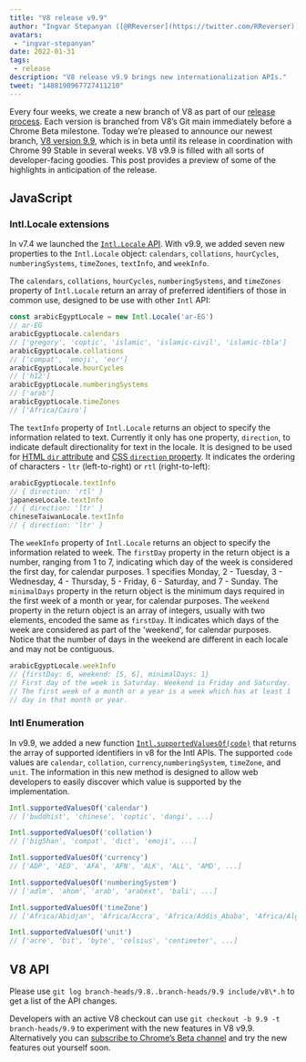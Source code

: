 ```yaml
---
title: "V8 release v9.9"
author: "Ingvar Stepanyan ([@RReverser](https://twitter.com/RReverser)), at his 99%"
avatars:
 - "ingvar-stepanyan"
date: 2022-01-31
tags:
 - release
description: "V8 release v9.9 brings new internationalization APIs."
tweet: "1488190967727411210"
---
```

Every four weeks, we create a new branch of V8 as part of our [release process](https://v8.dev/docs/release-process). Each version is branched from V8’s Git main immediately before a Chrome Beta milestone. Today we’re pleased to announce our newest branch, [V8 version 9.9](https://chromium.googlesource.com/v8/v8.git/+log/branch-heads/9.9), which is in beta until its release in coordination with Chrome 99 Stable in several weeks. V8 v9.9 is filled with all sorts of developer-facing goodies. This post provides a preview of some of the highlights in anticipation of the release.

<!--truncate-->
## JavaScript

### Intl.Locale extensions

In v7.4 we launched the [`Intl.Locale` API](https://v8.dev/blog/v8-release-74#intl.locale). With v9.9, we added seven new properties to the `Intl.Locale` object: `calendars`, `collations`, `hourCycles`, `numberingSystems`, `timeZones`, `textInfo`, and `weekInfo`.

The `calendars`, `collations`, `hourCycles`, `numberingSystems`, and `timeZones` property of `Intl.Locale` return an array of preferred identifiers of those in common use, designed to be use with other `Intl` API:

```js
const arabicEgyptLocale = new Intl.Locale('ar-EG')
// ar-EG
arabicEgyptLocale.calendars
// ['gregory', 'coptic', 'islamic', 'islamic-civil', 'islamic-tbla']
arabicEgyptLocale.collations
// ['compat', 'emoji', 'eor']
arabicEgyptLocale.hourCycles
// ['h12']
arabicEgyptLocale.numberingSystems
// ['arab']
arabicEgyptLocale.timeZones
// ['Africa/Cairo']
```

The `textInfo` property of `Intl.Locale` returns an object to specify the information related to text. Currently it only has one property, `direction`, to indicate default directionality for text in the locale. It is designed to be used for [HTML `dir` attribute](https://developer.mozilla.org/en-US/docs/Web/HTML/Global_attributes/dir) and [CSS `direction` property](https://developer.mozilla.org/en-US/docs/Web/CSS/direction). It indicates the ordering of characters - `ltr` (left-to-right) or `rtl` (right-to-left):

```js
arabicEgyptLocale.textInfo
// { direction: 'rtl' }
japaneseLocale.textInfo
// { direction: 'ltr' }
chineseTaiwanLocale.textInfo
// { direction: 'ltr' }
```

The `weekInfo` property of `Intl.Locale` returns an object to specify the information related to week. The `firstDay` property in the return object is a number, ranging from 1 to 7, indicating which day of the week is considered the first day, for calendar purposes. 1 specifies Monday, 2 - Tuesday, 3 - Wednesday, 4 - Thursday, 5 - Friday, 6 - Saturday, and 7 - Sunday. The `minimalDays` property in the return object is the minimum days required in the first week of a month or year, for calendar purposes. The `weekend` property in the return object is an array of integers, usually with two elements, encoded the same as `firstDay`. It indicates which days of the week are considered as part of the 'weekend', for calendar purposes. Notice that the number of days in the weekend are different in each locale and may not be contiguous.

```js
arabicEgyptLocale.weekInfo
// {firstDay: 6, weekend: [5, 6], minimalDays: 1}
// First day of the week is Saturday. Weekend is Friday and Saturday.
// The first week of a month or a year is a week which has at least 1
// day in that month or year.
```

### Intl Enumeration

In v9.9, we added a new function [`Intl.supportedValuesOf(code)`](https://developer.mozilla.org/en-US/docs/Web/JavaScript/Reference/Global_Objects/Intl/supportedValuesOf) that returns the array of supported identifiers in v8 for the Intl APIs. The supported `code` values are `calendar`, `collation`, `currency`,`numberingSystem`, `timeZone`, and `unit`. The information in this new method is designed to allow web developers to easily discover which value is supported by the implementation.

```js
Intl.supportedValuesOf('calendar')
// ['buddhist', 'chinese', 'coptic', 'dangi', ...]

Intl.supportedValuesOf('collation')
// ['big5han', 'compat', 'dict', 'emoji', ...]

Intl.supportedValuesOf('currency')
// ['ADP', 'AED', 'AFA', 'AFN', 'ALK', 'ALL', 'AMD', ...]

Intl.supportedValuesOf('numberingSystem')
// ['adlm', 'ahom', 'arab', 'arabext', 'bali', ...]

Intl.supportedValuesOf('timeZone')
// ['Africa/Abidjan', 'Africa/Accra', 'Africa/Addis_Ababa', 'Africa/Algiers', ...]

Intl.supportedValuesOf('unit')
// ['acre', 'bit', 'byte', 'celsius', 'centimeter', ...]
```

## V8 API

Please use `git log branch-heads/9.8..branch-heads/9.9 include/v8\*.h` to get a list of the API changes.

Developers with an active V8 checkout can use `git checkout -b 9.9 -t branch-heads/9.9` to experiment with the new features in V8 v9.9. Alternatively you can [subscribe to Chrome’s Beta channel](https://www.google.com/chrome/browser/beta.html) and try the new features out yourself soon.
